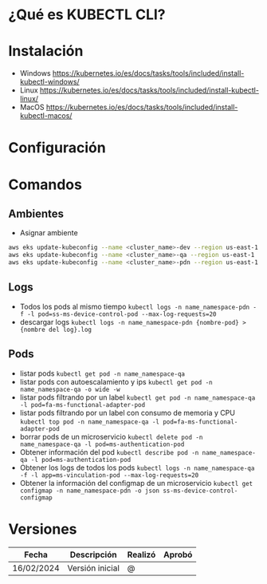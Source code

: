 # ¿Qué es KUBECTL CLI?

# Instalación

- Windows
https://kubernetes.io/es/docs/tasks/tools/included/install-kubectl-windows/
- Linux
https://kubernetes.io/es/docs/tasks/tools/included/install-kubectl-linux/
- MacOS
https://kubernetes.io/es/docs/tasks/tools/included/install-kubectl-macos/

# Configuración

# Comandos

## Ambientes
- Asignar ambiente

```sh
aws eks update-kubeconfig --name <cluster_name>-dev --region us-east-1
aws eks update-kubeconfig --name <cluster_name>-qa --region us-east-1
aws eks update-kubeconfig --name <cluster_name>-pdn --region us-east-1
```

## Logs

- Todos los pods al mismo tiempo
  `kubectl logs -n name_namespace-pdn -f -l pod=ss-ms-device-control-pod --max-log-requests=20`
- descargar logs
 `kubectl logs -n name_namespace-pdn {nombre-pod} > {nombre del log}.log`


## Pods

- listar pods 
 `kubectl get pod -n name_namespace-qa`
- listar pods con autoescalamiento y ips
 `kubectl get pod -n name_namespace-qa -o wide -w`
- listar pods filtrando por un label
 `kubectl get pod -n name_namespace-qa -l pod=fa-ms-functional-adapter-pod`
- listar pods filtrando por un label con consumo de memoria y CPU
 `kubectl top pod -n name_namespace-qa -l pod=fa-ms-functional-adapter-pod`
- borrar pods de un microservicio
 `kubectl delete pod -n name_namespace-qa -l pod=ms-authentication-pod`
- Obtener información del pod
 `kubectl describe pod -n name_namespace-qa -l pod=ms-authentication-pod`
- Obtener los logs de todos los pods
 `kubectl logs -n name_namespace-qa -f -l app=ms-vinculation-pod --max-log-requests=20`
- Obtener la información del configmap de un microservicio
 `kubectl get configmap -n name_namespace-pdn -o json ss-ms-device-control-configmap`

# Versiones
|  Fecha| Descripción | Realizó | Aprobó |
|--|--|--|--|
| 16/02/2024 | Versión inicial | @<Fulano>  |  |
